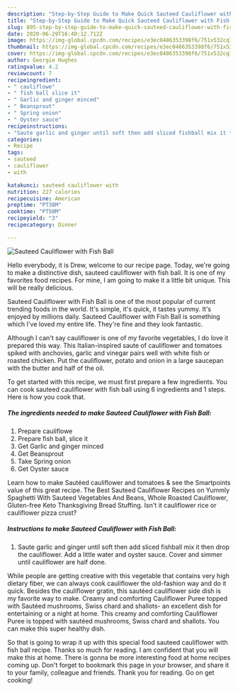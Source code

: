 ```yaml
---
description: "Step-by-Step Guide to Make Quick Sauteed Cauliflower with Fish Ball"
title: "Step-by-Step Guide to Make Quick Sauteed Cauliflower with Fish Ball"
slug: 895-step-by-step-guide-to-make-quick-sauteed-cauliflower-with-fish-ball
date: 2020-06-29T16:40:12.712Z
image: https://img-global.cpcdn.com/recipes/e3ec0486353398f6/751x532cq70/sauteed-cauliflower-with-fish-ball-recipe-main-photo.jpg
thumbnail: https://img-global.cpcdn.com/recipes/e3ec0486353398f6/751x532cq70/sauteed-cauliflower-with-fish-ball-recipe-main-photo.jpg
cover: https://img-global.cpcdn.com/recipes/e3ec0486353398f6/751x532cq70/sauteed-cauliflower-with-fish-ball-recipe-main-photo.jpg
author: Georgie Hughes
ratingvalue: 4.2
reviewcount: 7
recipeingredient:
- " cauliflowe"
- " fish ball slice it"
- " Garlic and ginger minced"
- " Beansprout"
- " Spring onion"
- " Oyster sauce"
recipeinstructions:
- "Saute garlic and ginger until soft then add sliced fishball mix it then drop the cauliflower. Add a little water and oyster sauce. Cover and simmer until cauliflower are half done."
categories:
- Recipe
tags:
- sauteed
- cauliflower
- with

katakunci: sauteed cauliflower with 
nutrition: 227 calories
recipecuisine: American
preptime: "PT38M"
cooktime: "PT50M"
recipeyield: "3"
recipecategory: Dinner

---
```



![Sauteed Cauliflower with Fish Ball](https://img-global.cpcdn.com/recipes/e3ec0486353398f6/751x532cq70/sauteed-cauliflower-with-fish-ball-recipe-main-photo.jpg)

Hello everybody, it is Drew, welcome to our recipe page. Today, we're going to make a distinctive dish, sauteed cauliflower with fish ball. It is one of my favorites food recipes. For mine, I am going to make it a little bit unique. This will be really delicious.

Sauteed Cauliflower with Fish Ball is one of the most popular of current trending foods in the world. It's simple, it's quick, it tastes yummy. It's enjoyed by millions daily. Sauteed Cauliflower with Fish Ball is something which I've loved my entire life. They're fine and they look fantastic.

Although I can&#39;t say cauliflower is one of my favorite vegetables, I do love it prepared this way. This Italian-inspired saute of cauliflower and tomatoes spiked with anchovies, garlic and vinegar pairs well with white fish or roasted chicken. Put the cauliflower, potato and onion in a large saucepan with the butter and half of the oil.


To get started with this recipe, we must first prepare a few ingredients. You can cook sauteed cauliflower with fish ball using 6 ingredients and 1 steps. Here is how you cook that.

<!--inarticleads1-->

##### The ingredients needed to make Sauteed Cauliflower with Fish Ball:

1. Prepare  cauliflowe
1. Prepare  fish ball, slice it
1. Get  Garlic and ginger minced
1. Get  Beansprout
1. Take  Spring onion
1. Get  Oyster sauce


Learn how to make Sautéed cauliflower and tomatoes &amp; see the Smartpoints value of this great recipe. The Best Sauteed Cauliflower Recipes on Yummly Spaghetti With Sauteed Vegetables And Beans, Whole Roasted Cauliflower, Gluten-free Keto Thanksgiving Bread Stuffing. Isn&#39;t it cauliflower rice or cauliflower pizza crust? 

<!--inarticleads2-->

##### Instructions to make Sauteed Cauliflower with Fish Ball:

1. Saute garlic and ginger until soft then add sliced fishball mix it then drop the cauliflower. Add a little water and oyster sauce. Cover and simmer until cauliflower are half done.


While people are getting creative with this vegetable that contains very high dietary fiber, we can always cook cauliflower the old-fashion way and do it quick. Besides the cauliflower gratin, this sautéed cauliflower side dish is my favorite way to make. Creamy and comforting Cauliflower Puree topped with Sautéed mushrooms, Swiss chard and shallots- an excellent dish for entertaining or a night at home. This creamy and comforting Cauliflower Puree is topped with sautéed mushrooms, Swiss chard and shallots. You can make this super healthy dish. 

So that is going to wrap it up with this special food sauteed cauliflower with fish ball recipe. Thanks so much for reading. I am confident that you will make this at home. There is gonna be more interesting food at home recipes coming up. Don't forget to bookmark this page in your browser, and share it to your family, colleague and friends. Thank you for reading. Go on get cooking!
